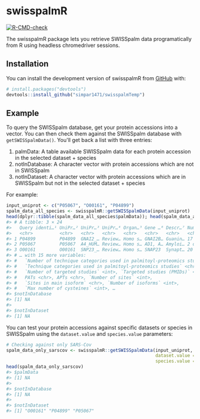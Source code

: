 
<!-- README.md is generated from README.Rmd. Please edit that file -->

# swisspalmR

<!-- badges: start -->

[![R-CMD-check](https://github.com/simpar1471/swisspalmTemp/actions/workflows/R-CMD-check.yaml/badge.svg)](https://github.com/simpar1471/swisspalmTemp/actions/workflows/R-CMD-check.yaml)
<!-- badges: end -->

The swisspalmR package lets you retrieve SWISSpalm data programatically
from R using headless chromedriver sessions.

## Installation

You can install the development version of swisspalmR from
[GitHub](https://github.com/) with:

``` r
# install.packages("devtools")
devtools::install_github("simpar1471/swisspalmTemp")
```

## Example

To query the SWISSpalm database, get your protein accessions into a
vector. You can then check them against the SWISSpalm database with
`getSWISSpalmData()`. You'll get back a list with three entries:
1. palmData: A table available SWISSpalm data for each protein 
accession in the selected dataset + species
2. notInDatabase: A character vector with protein accessions which 
are not in SWISSpalm
3. notInDataset: A character vector with protein accessions which 
are in SWISSpalm but not in the selected dataset + species

For example:
``` r
input_uniprot <- c("P05067", "O00161", "P04899")
spalm_data_all_species <- swisspalmR::getSWISSpalmData(input_uniprot)
head(dplyr::tibble(spalm_data_all_species$palmData)); head(spalm_data_all_species[2:3])
#> # A tibble: 3 × 24
#>   Query identi…¹ UniPr…² UniPr…³ UniPr…⁴ Organ…⁵ Gene …⁶ Descr…⁷ Numbe…⁸ Numbe…⁹
#>   <chr>          <chr>   <chr>   <chr>   <chr>   <chr>   <chr>   <chr>     <int>
#> 1 P04899         P04899  GNAI2_… Review… Homo s… GNAI2B… Guanin… 17 of …      11
#> 2 P05067         P05067  A4_HUM… Review… Homo s… AD1, A… Amyloi… 2 of 22       3
#> 3 O00161         O00161  SNP23_… Review… Homo s… SNAP23  Synapt… 20 of …      11
#> # … with 15 more variables:
#> #   `Number of technique categories used in palmitoyl-proteomics studies` <int>,
#> #   `Technique categories used in palmitoyl-proteomics studies` <chr>,
#> #   `Number of targeted studies` <int>, `Targeted studies (PMIDs)` <chr>,
#> #   PATs <chr>, APTs <chr>, `Number of sites` <int>,
#> #   `Sites in main isoform` <chr>, `Number of isoforms` <int>,
#> #   `Max number of cysteines` <int>, …
#> $notInDatabase
#> [1] NA
#> 
#> $notInDataset
#> [1] NA
```

You can test your protein accessions against specific datasets or
species in SWISSpalm using the `dataset.value` and `species.value`
parameters:

``` r
# Checking against only SARS-Cov
spalm_data_only_sarscov <- swisspalmR::getSWISSpalmData(input_uniprot,
                                                        dataset.value = 1,
                                                        species.value = swisspalmR::species_values["SARS-CoV"])
head(spalm_data_only_sarscov)
#> $palmData
#> [1] NA
#> 
#> $notInDatabase
#> [1] NA
#> 
#> $notInDataset
#> [1] "O00161" "P04899" "P05067"
```
